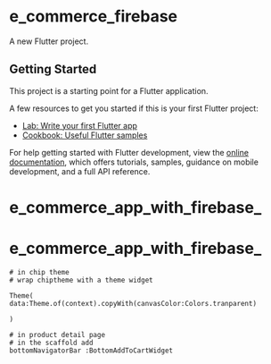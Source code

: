 # e_commerce_firebase

A new Flutter project.

## Getting Started

This project is a starting point for a Flutter application.

A few resources to get you started if this is your first Flutter project:

- [Lab: Write your first Flutter app](https://docs.flutter.dev/get-started/codelab)
- [Cookbook: Useful Flutter samples](https://docs.flutter.dev/cookbook)

For help getting started with Flutter development, view the
[online documentation](https://docs.flutter.dev/), which offers tutorials,
samples, guidance on mobile development, and a full API reference.
# e_commerce_app_with_firebase_
# e_commerce_app_with_firebase_

    # in chip theme
    # wrap chiptheme with a theme widget
    
    Theme(
    data:Theme.of(context).copyWith(canvasColor:Colors.tranparent)
    
    )

    # in product detail page
    # in the scaffold add 
    bottomNavigatorBar :BottomAddToCartWidget

